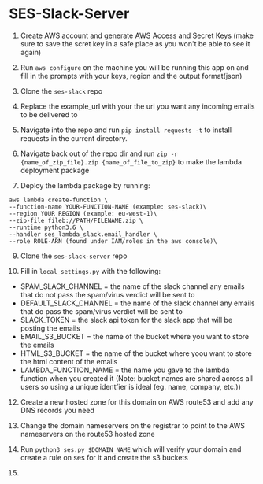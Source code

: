 # SES-Slack-Server

1. Create AWS account and generate AWS Access and Secret Keys (make sure to save the scret key in a safe place as you won't be able to see it again)

2. Run `aws configure` on the machine you will be running this app on and fill in the prompts with your keys, region and the output format(json)

3. Clone the `ses-slack` repo

4. Replace the example_url with your the url you want any incoming emails to be delivered to

5. Navigate into the repo and run `pip install requests -t` to install requests in the current directory.

6. Navigate back out of the repo dir and run `zip -r {name_of_zip_file}.zip {name_of_file_to_zip}` to make the lambda deployment package

7. Deploy the lambda package by running:
```
aws lambda create-function \
--function-name YOUR-FUNCTION-NAME (example: ses-slack)\
--region YOUR REGION (example: eu-west-1)\
--zip-file fileb://PATH/FILENAME.zip \
--runtime python3.6 \
--handler ses_lambda_slack.email_handler \
--role ROLE-ARN (found under IAM/roles in the aws console)\
```

9. Clone the `ses-slack-server` repo 

10. Fill in `local_settings.py` with the following:
  * SPAM_SLACK_CHANNEL = the name of the slack channel any emails that do not pass the spam/virus verdict will be sent to
  * DEFAULT_SLACK_CHANNEL = the name of the slack channel any emails that do pass the spam/virus verdict will be sent to
  * SLACK_TOKEN = the slack api token for the slack app that will be posting the emails
  * EMAIL_S3_BUCKET = the name of the bucket where you want to store the emails
  * HTML_S3_BUCKET = the name of the bucket where yoou want to store the html content of the emails
  * LAMBDA_FUNCTION_NAME = the name you gave to the lambda function when you created it
  (Note: bucket names are shared across all users so using a unique identfier is ideal (eg. name, company, etc.))
  
12. Create a new hosted zone for this domain on AWS route53 and add any DNS records you need

12. Change the domain nameservers on the registrar to point to the AWS nameservers on the route53 hosted zone

13. Run `python3 ses.py $DOMAIN_NAME` which will verify your domain and create a rule on ses for it and create the s3 buckets

14. 

